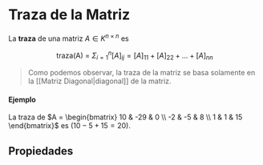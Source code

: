 # Traza de la Matriz
La **traza** de una matriz $A \in K^{n \times n}$ es

$$
\text{traza(A) = } \Sigma^{n}_{i=1}[A]_{ij} = [A]_{11} + [A]_{22} + \dots + [A]_{nn}
$$

> Como podemos observar, la traza de la matriz se basa solamente en la [[Matriz Diagonal|diagonal]] de la matriz.

#### Ejemplo
La traza de $A = \begin{bmatrix} 10 & -29 & 0 \\ -2 & -5 & 8 \\ 1 & 1 & 15 \end{bmatrix}$ es $(10 -5 +15 = 20)$.

## Propiedades